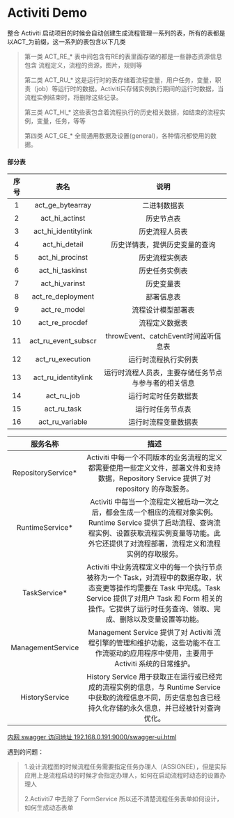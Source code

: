 # Activiti Demo

整合 Activiti 启动项目的时候会自动创建生成流程管理一系列的表，所有的表都是以ACT_为前缀，这一系列的表包含以下几类

> 第一类 ACT_RE_* 表中间包含有RE的表里面存储的都是一些静态资源信息 包含 流程定义，流程的资源，图片，规则等
> 
> 第二类 ACT_RU_* 这是运行时的表存储着流程变量，用户任务，变量，职责（job）等运行时的数据。Activiti只存储实例执行期间的运行时数据，当流程实例结束时，将删除这些记录。
> 
> 第三类 ACT_HI_* 这些表包含着流程执行的历史相关数据，如结束的流程实例，变量，任务，等等
>
> 第四类 ACT_GE_* 全局通用数据及设置(general)，各种情况都使用的数据。

#### 部分表
|序号|表名|说明|
|:---:|:---:|:---:|
|1|act_ge_bytearray|二进制数据表|
|2|act_hi_actinst|历史节点表|
|3|act_hi_identitylink|历史流程人员表|
|4|act_hi_detail|历史详情表，提供历史变量的查询|
|5|act_hi_procinst|历史流程实例表|
|6|act_hi_taskinst|历史任务实例表|
|7|act_hi_varinst|历史变量表|
|8|act_re_deployment|部署信息表|
|9|act_re_model|流程设计模型部署表|
|10|act_re_procdef|流程定义数据表|
|11|act_ru_event_subscr|throwEvent、catchEvent时间监听信息表|
|12|act_ru_execution|运行时流程执行实例表|
|13|act_ru_identitylink|运行时流程人员表，主要存储任务节点与参与者的相关信息|
|14|act_ru_job|运行时定时任务数据表|
|15|act_ru_task|运行时任务节点表|
|16|act_ru_variable|运行时流程变量数据表|


|服务名称|描述|
|:---:|:---:|
|RepositoryService*|Activiti 中每一个不同版本的业务流程的定义都需要使用一些定义文件，部署文件和支持数据，Repository Service 提供了对 repository 的存取服务。|
|RuntimeService*|Activiti 中每当一个流程定义被启动一次之后，都会生成一个相应的流程对象实例。Runtime Service 提供了启动流程、查询流程实例、设置获取流程实例变量等功能。此外它还提供了对流程部署，流程定义和流程实例的存取服务。|
|TaskService*|Activiti 中业务流程定义中的每一个执行节点被称为一个 Task，对流程中的数据存取，状态变更等操作均需要在 Task 中完成。Task Service 提供了对用户 Task 和 Form 相关的操作。它提供了运行时任务查询、领取、完成、删除以及变量设置等功能。|
|ManagementService|Management Service 提供了对 Activiti 流程引擎的管理和维护功能，这些功能不在工作流驱动的应用程序中使用，主要用于 Activiti 系统的日常维护。|
|HistoryService|History Service 用于获取正在运行或已经完成的流程实例的信息，与 Runtime Service 中获取的流程信息不同，历史信息包含已经持久化存储的永久信息，并已经被针对查询优化。|

 [内网 swagger 访问地址 192.168.0.191:9000/swagger-ui.html](http://192.168.0.191:9000/swagger-ui.html)
 
 遇到的问题：
 
>
> 1.设计流程图的时候流程任务需要指定任务办理人（ASSIGNEE），但是实际应用上是流程启动的时候才会指定办理人，如何在启动流程时动态的设置办理人
> 
> 2.Activiti7 中去除了 FormService 所以还不清楚流程任务表单如何设计，如何生成动态表单
>